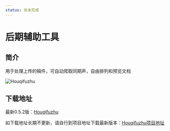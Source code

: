 ```yaml
---
status: 尚未完成
---
```

# 后期辅助工具

## 简介

用于处理上传的稿件，可自动爬取同期声，自由排列和预览文档

![Houqifuzhu](https://files.catbox.moe/3gthj8.png)

## 下载地址

最新0.5.2版：[Houqifuzhu](https://gitee.com/asdlkjhhb/houqi_fuzhu/releases/download/Houqifuzhu-0.5.2/%E5%90%8E%E6%9C%9F%E8%BE%85%E5%8A%A9%E5%B7%A5%E5%85%B70.5.2.zip)

如下载地址长期不更新，请自行到项目地址下载最新版本：[Houqifuzhu项目地址](https://gitee.com/asdlkjhhb/houqi_fuzhu/releases/)




